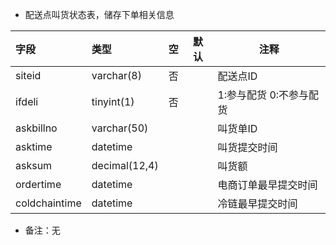 -  配送点叫货状态表，储存下单相关信息

| 字段          | 类型          | 空   | 默认 | 注释                    |
| :------------ | :------------ | :--- | ---- | ----------------------- |
| siteid        | varchar(8)    | 否   |      | 配送点ID                |
| ifdeli        | tinyint(1)    | 否   |      | 1:参与配货 0:不参与配货 |
| askbillno     | varchar(50)   |      |      | 叫货单ID                |
| asktime       | datetime      |      |      | 叫货提交时间            |
| asksum        | decimal(12,4) |      |      | 叫货额                  |
| ordertime     | datetime      |      |      | 电商订单最早提交时间    |
| coldchaintime | datetime      |      |      | 冷链最早提交时间        |

- 备注：无

